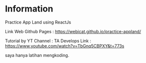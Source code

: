 # Information
Practice App Land using ReactJs

Link Web Github Pages : https://webicat.github.io/practice-appland/

Tutorial by
YT Channel : TA Develops
Link : https://www.youtube.com/watch?v=TbGnq5CBPXY&t=773s

saya hanya latihan mengkoding.
